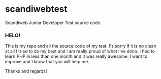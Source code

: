 # scandiwebtest
Scandiweb Junior Developer Test source code.

### HELO!
This is my repo and all the source code of my test.
I's sorry if it is no clean at all I tried to do my best and I am really proud of what I've dono. I had to learn PHP in less than one month and it was really awesome. I want to improve and I know that you will help me.

Thanks and regards!
